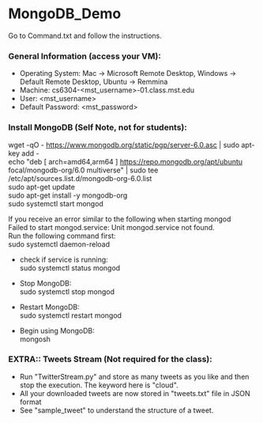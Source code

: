 # MongoDB_Demo

Go to Command.txt and follow the instructions.

### General Information (access your VM):
* Operating System:         Mac -> Microsoft Remote Desktop, Windows -> Default Remote Desktop, Ubuntu -> Remmina
* Machine:                  cs6304-<mst_username>-01.class.mst.edu
* User:                     <mst_username>
* Default Password:         <mst_password>


### Install MongoDB (Self Note, not for students):
wget -qO - https://www.mongodb.org/static/pgp/server-6.0.asc | sudo apt-key add -  
echo "deb [ arch=amd64,arm64 ] https://repo.mongodb.org/apt/ubuntu focal/mongodb-org/6.0 multiverse" | sudo tee /etc/apt/sources.list.d/mongodb-org-6.0.list  
sudo apt-get update  
sudo apt-get install -y mongodb-org  
sudo systemctl start mongod   


If you receive an error similar to the following when starting mongod  
Failed to start mongod.service: Unit mongod.service not found.  
Run the following command first:  
sudo systemctl daemon-reload  

* check if service is running:  
sudo systemctl status mongod  

* Stop MongoDB:  
sudo systemctl stop mongod  

* Restart MongoDB:  
sudo systemctl restart mongod  

* Begin using MongoDB:  
mongosh  



### EXTRA:: Tweets Stream (Not required for the class):
* Run "TwitterStream.py" and store as many tweets as you like and then stop the execution. The keyword here is "cloud".
* All your downloaded tweets are now stored in "tweets.txt" file in JSON format
* See "sample_tweet" to understand the structure of a tweet.